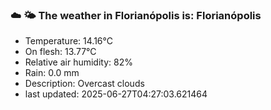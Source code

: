 ### ☁️ 🌤️  The weather in Florianópolis is: Florianópolis

- Temperature: 14.16°C
- On flesh: 13.77°C
- Relative air humidity: 82%
- Rain: 0.0 mm
- Description: Overcast clouds
- last updated: 2025-06-27T04:27:03.621464
